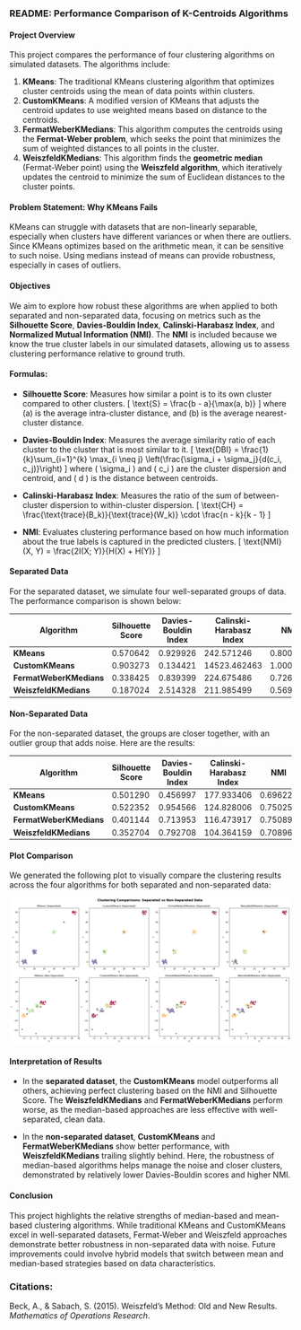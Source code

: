 ### README: Performance Comparison of K-Centroids Algorithms

#### Project Overview
This project compares the performance of four clustering algorithms on simulated datasets. The algorithms include:

1. **KMeans**: The traditional KMeans clustering algorithm that optimizes cluster centroids using the mean of data points within clusters.
2. **CustomKMeans**: A modified version of KMeans that adjusts the centroid updates to use weighted means based on distance to the centroids.
3. **FermatWeberKMedians**: This algorithm computes the centroids using the **Fermat-Weber problem**, which seeks the point that minimizes the sum of weighted distances to all points in the cluster.
4. **WeiszfeldKMedians**: This algorithm finds the **geometric median** (Fermat-Weber point) using the **Weiszfeld algorithm**, which iteratively updates the centroid to minimize the sum of Euclidean distances to the cluster points.

#### Problem Statement: Why KMeans Fails
KMeans can struggle with datasets that are non-linearly separable, especially when clusters have different variances or when there are outliers. Since KMeans optimizes based on the arithmetic mean, it can be sensitive to such noise. Using medians instead of means can provide robustness, especially in cases of outliers.

#### Objectives
We aim to explore how robust these algorithms are when applied to both separated and non-separated data, focusing on metrics such as the **Silhouette Score**, **Davies-Bouldin Index**, **Calinski-Harabasz Index**, and **Normalized Mutual Information (NMI)**. The **NMI** is included because we know the true cluster labels in our simulated datasets, allowing us to assess clustering performance relative to ground truth.

#### Formulas:
- **Silhouette Score**: Measures how similar a point is to its own cluster compared to other clusters.
  \[
  \text{S} = \frac{b - a}{\max(a, b)}
  \]
  where \(a\) is the average intra-cluster distance, and \(b\) is the average nearest-cluster distance.
  
- **Davies-Bouldin Index**: Measures the average similarity ratio of each cluster to the cluster that is most similar to it.
  \[
  \text{DBI} = \frac{1}{k}\sum_{i=1}^{k} \max_{i \neq j} \left(\frac{\sigma_i + \sigma_j}{d(c_i, c_j)}\right)
  \]
  where \( \sigma_i \) and \( c_i \) are the cluster dispersion and centroid, and \( d \) is the distance between centroids.

- **Calinski-Harabasz Index**: Measures the ratio of the sum of between-cluster dispersion to within-cluster dispersion.
  \[
  \text{CH} = \frac{\text{trace}(B_k)}{\text{trace}(W_k)} \cdot \frac{n - k}{k - 1}
  \]

- **NMI**: Evaluates clustering performance based on how much information about the true labels is captured in the predicted clusters.
  \[
  \text{NMI}(X, Y) = \frac{2I(X; Y)}{H(X) + H(Y)}
  \]

#### Separated Data
For the separated dataset, we simulate four well-separated groups of data. The performance comparison is shown below:

| Algorithm            | Silhouette Score | Davies-Bouldin Index | Calinski-Harabasz Index | NMI     |
|----------------------|------------------|----------------------|-------------------------|---------|
| **KMeans**           | 0.570642         | 0.929926             | 242.571246              | 0.800687|
| **CustomKMeans**     | 0.903273         | 0.134421             | 14523.462463            | 1.000000|
| **FermatWeberKMedians** | 0.338425      | 0.839399             | 224.675486              | 0.726114|
| **WeiszfeldKMedians** | 0.187024        | 2.514328             | 211.985499              | 0.569861|

#### Non-Separated Data
For the non-separated dataset, the groups are closer together, with an outlier group that adds noise. Here are the results:

| Algorithm            | Silhouette Score | Davies-Bouldin Index | Calinski-Harabasz Index | NMI     |
|----------------------|------------------|----------------------|-------------------------|---------|
| **KMeans**           | 0.501290         | 0.456997             | 177.933406              | 0.696223|
| **CustomKMeans**     | 0.522352         | 0.954566             | 124.828006              | 0.750253|
| **FermatWeberKMedians** | 0.401144      | 0.713953             | 116.473917              | 0.750895|
| **WeiszfeldKMedians** | 0.352704        | 0.792708             | 104.364159              | 0.708963|

#### Plot Comparison
We generated the following plot to visually compare the clustering results across the four algorithms for both separated and non-separated data:

![Clustering Comparisons: Separated vs Non-Separated Data](plot_comparison.png)

#### Interpretation of Results
- In the **separated dataset**, the **CustomKMeans** model outperforms all others, achieving perfect clustering based on the NMI and Silhouette Score. The **WeiszfeldKMedians** and **FermatWeberKMedians** perform worse, as the median-based approaches are less effective with well-separated, clean data.
  
- In the **non-separated dataset**, **CustomKMeans** and **FermatWeberKMedians** show better performance, with **WeiszfeldKMedians** trailing slightly behind. Here, the robustness of median-based algorithms helps manage the noise and closer clusters, demonstrated by relatively lower Davies-Bouldin scores and higher NMI.

#### Conclusion
This project highlights the relative strengths of median-based and mean-based clustering algorithms. While traditional KMeans and CustomKMeans excel in well-separated datasets, Fermat-Weber and Weiszfeld approaches demonstrate better robustness in non-separated data with noise. Future improvements could involve hybrid models that switch between mean and median-based strategies based on data characteristics.

### Citations:
Beck, A., & Sabach, S. (2015). Weiszfeld’s Method: Old and New Results. *Mathematics of Operations Research*.
